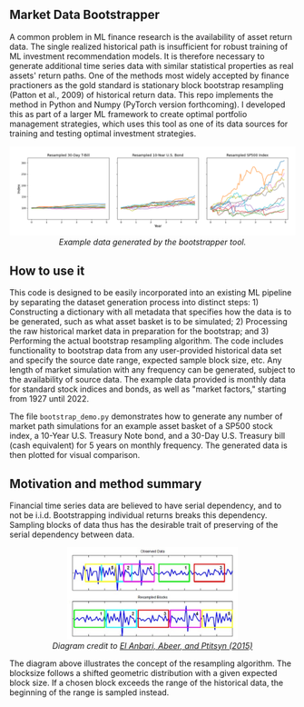 
## Market Data Bootstrapper

A common problem in ML finance research is the availability of asset return data. The single realized historical path is insufficient for robust training of ML investment recommendation models. It is therefore necessary to generate additional time series data with similar statistical properties as real assets' return paths. One of the methods most widely accepted by finance practioners as the gold standard is stationary block bootstrap resampling (Patton et al., 2009) of historical return data. This repo implements the method in Python and Numpy (PyTorch version forthcoming). I developed this as part of a larger ML framework to create optimal portfolio management strategies, which uses this tool as one of its data sources for training and testing optimal investment strategies.

<p style="text-align: center;">
    <img src="example_plot.png" width="700"  /><br> 
    <em > Example data generated by the bootstrapper tool.</em>
</p>


## How to use it

This code is designed to be easily incorporated into an existing ML pipeline by separating the dataset generation process into distinct steps: 1) Constructing a dictionary with all  metadata that specifies how the data is to be generated, such as what asset basket is to be simulated; 2) Processing the raw historical market data in preparation for the bootstrap; and 3) Performing the actual bootstrap resampling algorithm. The code includes functionality to bootstrap data from any user-provided historical data set and specify the source date range, expected sample block size, etc. Any length of market simulation with any frequency can be generated, subject to the availability of source data. The example data provided is monthly data for standard stock indices and bonds, as well as "market factors," starting from 1927 until 2022. 

The file `bootstrap_demo.py` demonstrates how to generate any number of market path simulations for an example asset basket of a SP500 stock index, a 10-Year U.S. Treasury Note bond, and a 30-Day U.S. Treasury bill (cash equivalent) for 5 years on monthly frequency. The generated data is then plotted for visual comparison. 


## Motivation and method summary

Financial time series data are believed to have serial dependency, and to not be i.i.d. Bootstrapping individual returns breaks this dependency. Sampling blocks of data thus has the desirable trait of preserving of the serial dependency between data. 

<p style="text-align: center;">
    <img src="block_bootstrap.png" width="300"  /><br> 
    <em > Diagram credit to
<a href="https://journals.plos.org/plosone/article?id=10.1371/journal.pone.0131111">El Anbari, Abeer, and Ptitsyn (2015)</a>
</em>
</p>

The diagram above illustrates the concept of the resampling algorithm. The blocksize follows a shifted geometric distribution with a given expected block size. If a chosen block exceeds the range of the historical data, the beginning of the range is sampled instead. 

